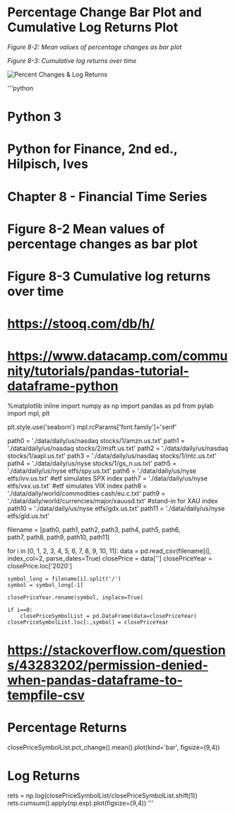 # Percentage Change Bar Plot and Cumulative Log Returns Plot

*Figure 8-2: Mean values of percentage changes as bar plot*

*Figure 8-3: Cumulative log returns over time*

![Percent Changes & Log Returns](https://github.com/joe-wojniak/PythonForFinance/blob/main/8-2and8-3.PNG)

'''python
# Python 3
# Python for Finance, 2nd ed., Hilpisch, Ives
# Chapter 8 - Financial Time Series
# Figure 8-2 Mean values of percentage changes as bar plot
# Figure 8-3 Cumulative log returns over time
# https://stooq.com/db/h/
# https://www.datacamp.com/community/tutorials/pandas-tutorial-dataframe-python

%matplotlib inline
import numpy as np
import pandas as pd
from pylab import mpl, plt

plt.style.use('seaborn')
mpl.rcParams['font.family']='serif'

path0 = './data/daily/us/nasdaq stocks/1/amzn.us.txt'
path1 = './data/daily/us/nasdaq stocks/2/msft.us.txt'
path2 = './data/daily/us/nasdaq stocks/1/aapl.us.txt'
path3 = './data/daily/us/nasdaq stocks/1/intc.us.txt'
path4 = './data/daily/us/nyse stocks/1/gs_n.us.txt'
path5 = './data/daily/us/nyse etfs/spy.us.txt'
path6 = './data/daily/us/nyse etfs/ivv.us.txt' #etf simulates SPX index
path7 = './data/daily/us/nyse etfs/vxx.us.txt' #etf simulates VIX index
path8 = './data/daily/world/commodities cash/eu.c.txt'
path9 = './data/daily/world/currencies/major/xauusd.txt' #stand-in for XAU index
path10 = './data/daily/us/nyse etfs/gdx.us.txt'
path11 = './data/daily/us/nyse etfs/gld.us.txt'

filename = [path0, path1, path2, path3, path4, path5, path6, \
            path7, path8, path9, path10, path11]

for i in [0, 1, 2, 3, 4, 5, 6, 7, 8, 9, 10, 11]:
    data = pd.read_csv(filename[i], index_col=2, parse_dates=True)
    closePrice = data['<CLOSE>']
    closePriceYear = closePrice.loc['2020']
    
    symbol_long = filename[i].split('/')
    symbol = symbol_long[-1]
    
    closePriceYear.rename(symbol, inplace=True)
    
    if i==0:
        closePriceSymbolList = pd.DataFrame(data=closePriceYear)
    closePriceSymbolList.loc[:,symbol] = closePriceYear


# https://stackoverflow.com/questions/43283202/permission-denied-when-pandas-dataframe-to-tempfile-csv

# Percentage Returns
closePriceSymbolList.pct_change().mean().plot(kind='bar', figsize=(9,4))

# Log Returns
rets = np.log(closePriceSymbolList/closePriceSymbolList.shift(1))
rets.cumsum().apply(np.exp).plot(figsize=(9,4))
'''
